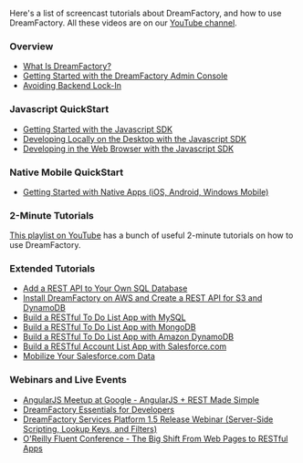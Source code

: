 Here's a list of screencast tutorials about DreamFactory, and how to use DreamFactory. All these videos are on our [YouTube channel](https://www.youtube.com/user/dreamfactorysoftware/playlists).

### Overview 

* [What Is DreamFactory?](https://www.youtube.com/embed/EmfUwV0aGd4?vq=hd720)
* [Getting Started with the DreamFactory Admin Console](https://www.youtube.com/embed/SRtAZ7Rt4A8?vq=hd720)
* [Avoiding Backend Lock-In](https://www.youtube.com/embed/JGiTltbiLgs?vq=hd720)

### Javascript QuickStart

* [Getting Started with the Javascript SDK](https://www.youtube.com/embed/T6Q8KhOZ3Gw?vq=hd720)
* [Developing Locally on the Desktop with the Javascript SDK](https://www.youtube.com/embed/HssvT7bzaJs?vq=hd720)
* [Developing in the Web Browser with the Javascript SDK](https://www.youtube.com/embed/ko_1dIkj2Bo?vq=hd720)

### Native Mobile QuickStart
 
* [Getting Started with Native Apps (iOS, Android, Windows Mobile)](https://www.youtube.com/embed/Dg9ZF6I_-gc?vq=hd720)

### 2-Minute Tutorials

[This playlist on YouTube](https://www.youtube.com/playlist?list=PL2nQn3mpqAp6GKFAab0HROrZXZHeXMdPh) has a bunch of useful 2-minute tutorials on how to use DreamFactory.

### Extended Tutorials

* [Add a REST API to Your Own SQL Database](https://www.youtube.com/embed/0S4EtXsyGHU?vq=hd720)
* [Install DreamFactory on AWS and Create a REST API for S3 and DynamoDB](https://www.youtube.com/embed/HqBJl62MKmY?vq=hd720)
* [Build a RESTful To Do List App with MySQL](https://www.youtube.com/embed/C07KOLuNwxQ?vq=hd720)
* [Build a RESTful To Do List App with MongoDB](https://www.youtube.com/embed/1In7dtbyUO8?vq=hd720)
* [Build a RESTful To Do List App with Amazon DynamoDB](https://www.youtube.com/embed/Rn91F__CfUo?vq=hd720)
* [Build a RESTful Account List App with Salesforce.com](https://www.youtube.com/embed/IyqNPeLeo50?vq=hd720)
* [Mobilize Your Salesforce.com Data](https://www.youtube.com/embed/gbDXAm7ZVvE?vq=hd720)

### Webinars and Live Events

* [AngularJS Meetup at Google - AngularJS + REST Made Simple](https://www.youtube.com/embed/aGHzqwQU06g)
* [DreamFactory Essentials for Developers](https://www.youtube.com/watch?v=CQhy1__UeWw)
* [DreamFactory Services Platform 1.5 Release Webinar (Server-Side Scripting, Lookup Keys, and Filters)](https://www.youtube.com/watch?v=CHtIEcY7vuw)
* [O'Reilly Fluent Conference - The Big Shift From Web Pages to RESTful Apps](https://www.youtube.com/embed/K9kUzuNsNIs)
